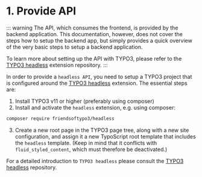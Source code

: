 # 1. Provide API

::: warning
The API, which consumes the frontend, is provided by the backend application. This documentation, however, does not
cover the steps how to setup the backend app, but simply provides a quick overview of the very basic steps to setup
a backend application.

To learn more about setting up the API with TYPO3, please refer to the [TYPO3 headless](https://github.com/TYPO3-Initiatives/headless)
extension repository.
:::

In order to provide a `headless API`, you need to setup a TYPO3 project that is configured around the [TYPO3 headless](https://github.com/TYPO3-Initiatives/headless) extension. The essential steps are:

1. Install TYPO3 v11 or higher (preferably using composer)
2. Install and activate the `headless` extension, e.g. using composer:

```bash
composer require friendsoftypo3/headless
```

3. Create a new root page in the TYPO3 page tree, along with a new site configuration, and assign it a new TypoScript root template that includes the `headless` template. (Keep in mind that it conflicts with `fluid_styled_content`, which must therefore be deactivated.)

For a detailed introduction to `TYPO3 headless` please consult the [TYPO3 headless](https://github.com/TYPO3-Initiatives/headless) repository.
